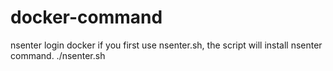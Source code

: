 # docker-command
nsenter login docker
if you first use nsenter.sh, the script will install nsenter command.
./nsenter.sh <container ID>

